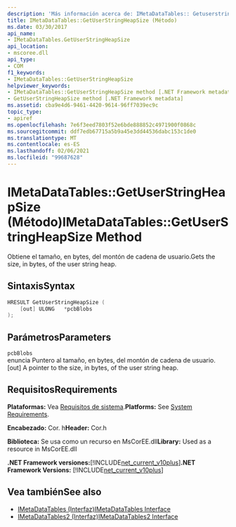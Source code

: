 ```yaml
---
description: 'Más información acerca de: IMetaDataTables:: Getuserstringheapsize ((método)'
title: IMetaDataTables::GetUserStringHeapSize (Método)
ms.date: 03/30/2017
api_name:
- IMetaDataTables.GetUserStringHeapSize
api_location:
- mscoree.dll
api_type:
- COM
f1_keywords:
- IMetaDataTables::GetUserStringHeapSize
helpviewer_keywords:
- IMetaDataTables::GetUserStringHeapSize method [.NET Framework metadata]
- GetUserStringHeapSize method [.NET Framework metadata]
ms.assetid: cba9e4d6-9461-4420-9614-96ff7039ec9c
topic_type:
- apiref
ms.openlocfilehash: 7e6f3eed7803f52e6bde888852c4971900f0868c
ms.sourcegitcommit: ddf7edb67715a5b9a45e3dd44536dabc153c1de0
ms.translationtype: MT
ms.contentlocale: es-ES
ms.lasthandoff: 02/06/2021
ms.locfileid: "99687628"
---
```

# <a name="imetadatatablesgetuserstringheapsize-method"></a><span data-ttu-id="5170a-103">IMetaDataTables::GetUserStringHeapSize (Método)</span><span class="sxs-lookup"><span data-stu-id="5170a-103">IMetaDataTables::GetUserStringHeapSize Method</span></span>

<span data-ttu-id="5170a-104">Obtiene el tamaño, en bytes, del montón de cadena de usuario.</span><span class="sxs-lookup"><span data-stu-id="5170a-104">Gets the size, in bytes, of the user string heap.</span></span>  
  
## <a name="syntax"></a><span data-ttu-id="5170a-105">Sintaxis</span><span class="sxs-lookup"><span data-stu-id="5170a-105">Syntax</span></span>  
  
```cpp  
HRESULT GetUserStringHeapSize (  
    [out] ULONG   *pcbBlobs  
);  
```  
  
## <a name="parameters"></a><span data-ttu-id="5170a-106">Parámetros</span><span class="sxs-lookup"><span data-stu-id="5170a-106">Parameters</span></span>  

 `pcbBlobs`  
 <span data-ttu-id="5170a-107">enuncia Puntero al tamaño, en bytes, del montón de cadena de usuario.</span><span class="sxs-lookup"><span data-stu-id="5170a-107">[out] A pointer to the size, in bytes, of the user string heap.</span></span>  
  
## <a name="requirements"></a><span data-ttu-id="5170a-108">Requisitos</span><span class="sxs-lookup"><span data-stu-id="5170a-108">Requirements</span></span>  

 <span data-ttu-id="5170a-109">**Plataformas:** Vea [Requisitos de sistema](../../get-started/system-requirements.md).</span><span class="sxs-lookup"><span data-stu-id="5170a-109">**Platforms:** See [System Requirements](../../get-started/system-requirements.md).</span></span>  
  
 <span data-ttu-id="5170a-110">**Encabezado:** Cor. h</span><span class="sxs-lookup"><span data-stu-id="5170a-110">**Header:** Cor.h</span></span>  
  
 <span data-ttu-id="5170a-111">**Biblioteca:** Se usa como un recurso en MsCorEE.dll</span><span class="sxs-lookup"><span data-stu-id="5170a-111">**Library:** Used as a resource in MsCorEE.dll</span></span>  
  
 <span data-ttu-id="5170a-112">**.NET Framework versiones:**[!INCLUDE[net_current_v10plus](../../../../includes/net-current-v10plus-md.md)]</span><span class="sxs-lookup"><span data-stu-id="5170a-112">**.NET Framework Versions:** [!INCLUDE[net_current_v10plus](../../../../includes/net-current-v10plus-md.md)]</span></span>  
  
## <a name="see-also"></a><span data-ttu-id="5170a-113">Vea también</span><span class="sxs-lookup"><span data-stu-id="5170a-113">See also</span></span>

- [<span data-ttu-id="5170a-114">IMetaDataTables (Interfaz)</span><span class="sxs-lookup"><span data-stu-id="5170a-114">IMetaDataTables Interface</span></span>](imetadatatables-interface.md)
- [<span data-ttu-id="5170a-115">IMetaDataTables2 (Interfaz)</span><span class="sxs-lookup"><span data-stu-id="5170a-115">IMetaDataTables2 Interface</span></span>](imetadatatables2-interface.md)
